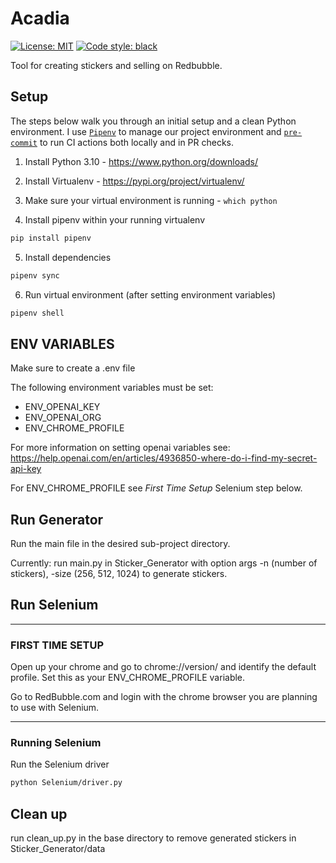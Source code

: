 
# Acadia
[![License: MIT](https://img.shields.io/badge/License-MIT-yellow.svg)](https://opensource.org/licenses/MIT)
[![Code style: black](https://img.shields.io/badge/code%20style-black-000000.svg)](https://github.com/psf/black)


Tool for creating stickers and selling on Redbubble.

## Setup
The steps below walk you through an initial setup and a clean Python environment.
I use [`Pipenv`](https://realpython.com/pipenv-guide/) to manage our project environment
and [`pre-commit`](https://pre-commit.com) to run CI actions both locally and in PR checks.

1. Install Python 3.10 - https://www.python.org/downloads/

2. Install Virtualenv - https://pypi.org/project/virtualenv/

3. Make sure your virtual environment is running - `which python`

4. Install pipenv within your running virtualenv
```bash
pip install pipenv
```

5. Install dependencies
```bash
pipenv sync
```

6. Run virtual environment (after setting environment variables)
```bash
pipenv shell
```


## ENV VARIABLES

Make sure to create a .env file

The following environment variables must be set:
* ENV_OPENAI_KEY
* ENV_OPENAI_ORG
* ENV_CHROME_PROFILE

For more information on setting openai variables see: https://help.openai.com/en/articles/4936850-where-do-i-find-my-secret-api-key

For ENV_CHROME_PROFILE see *First Time Setup* Selenium step below.

## Run Generator
Run the main file in the desired sub-project directory.

Currently: run main.py in Sticker_Generator with option args -n (number of stickers), -size (256, 512, 1024) to generate stickers.

## Run Selenium
--- --- --- ---
 ### FIRST TIME SETUP
Open up your chrome and go to chrome://version/ and identify the default profile. Set this as your ENV_CHROME_PROFILE variable.

Go to RedBubble.com and login with the chrome browser you are planning to use with Selenium.
--- --- --- ---

### Running Selenium

Run the Selenium driver
```bash
python Selenium/driver.py
```

## Clean up
run clean_up.py in the base directory to remove generated stickers in Sticker_Generator/data
